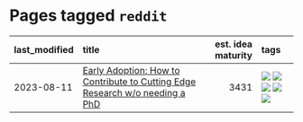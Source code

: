 # Pages tagged `reddit`

|last_modified|title|est. idea maturity|tags
|:---|:---|---:|:---|
|2023-08-11|[Early Adoption: How to Contribute to Cutting Edge Research w/o needing a PhD](../early_adoption_and_fomo.md)|3431|[![](https://img.shields.io/badge/tag-autobiographical-12eec5)](../tags/autobiographical.md) [![](https://img.shields.io/badge/tag-career_advice-936135)](../tags/career_advice.md) [![](https://img.shields.io/badge/tag-early_adoption-deeba9)](../tags/early_adoption.md) [![](https://img.shields.io/badge/tag-mentoring-c456a9)](../tags/mentoring.md) [![](https://img.shields.io/badge/tag-reddit-d7de4b)](../tags/reddit.md)|